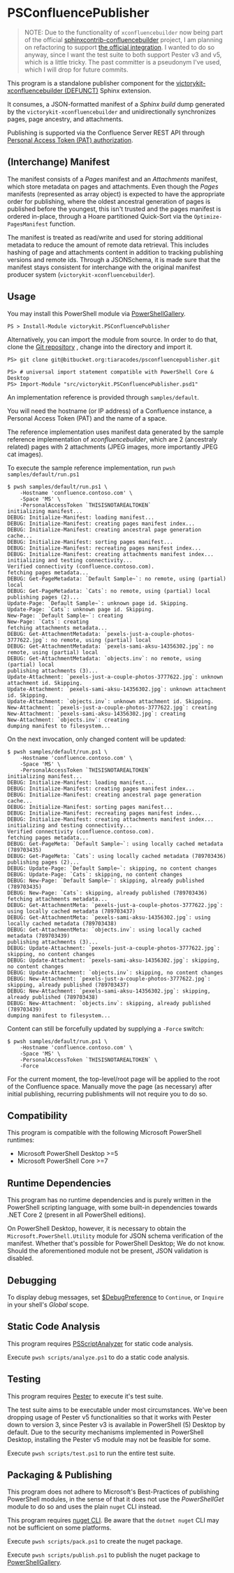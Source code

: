 # PSConfluencePublisher

> NOTE: Due to the functionality of `xconfluencebuilder` now being part of the
  official
  [sphinxcontrib-confluencebuilder](https://github.com/sphinx-contrib/confluencebuilder)
  project, I am planning on refactoring to support [the official
  integration](https://sphinxcontrib-confluencebuilder.readthedocs.io/en/latest/configuration/#confval-confluence_manifest_data).
  I wanted to do so anyway, since I want the test suite to both support Pester
  v3 and v5, which is a little tricky. The past committer is a pseudonym I've
  used, which I will drop for future commits.

This program is a standalone publisher component for the 
[victorykit-xconfluencebuilder (DEFUNCT)](https://bitbucket.org/tiaracodes/xconfluencebuilder) 
Sphinx extension. 

It consumes, a JSON-formatted manifest of a *Sphinx build* dump generated by 
the `victorykit-xconfluencebuilder` and unidirectionally synchronizes 
pages, page ancestry, and attachments.

Publishing is supported via the Confluence Server REST API through 
[Personal Access Token (PAT) authorization](https://confluence.atlassian.com/enterprise/using-personal-access-tokens-1026032365.html).

## (Interchange) Manifest

The manifest consists of a *Pages* manifest and an *Attachments* manifest, which
store metadata on pages and attachments. Even though the *Pages* manifests 
(represented as array object) is expected to have the appropriate order for
publishing, where the oldest ancestral generation of pages is published before 
the youngest, this isn't trusted and the pages manifest is ordered in-place, 
through a Hoare partitioned Quick-Sort via the ``Optimize-PagesManifest`` 
function.

The manifest is treated as read/write and used for storing additional metadata
to reduce the amount of remote data retrieval. This includes hashing of page and
attachments content in addition to tracking publishing versions and remote ids.
Through a JSONSchema, it is made sure that the manifest stays consistent for
interchange with the original manifest producer system
(`victorykit-xconfluencebuilder`).

## Usage

You may install this PowerShell module via
[PowerShellGallery](https://www.powershellgallery.com/packages/victorykit.PSConfluencePublisher).

```
PS > Install-Module victorykit.PSConfluencePublisher
```

Alternatively, you can import the module from source. In order to do that, 
clone the 
[Git repository](https://bitbucket.org/tiaracodes/psconfluencepublisher/src)
, change into the directory and import it.

```
PS> git clone git@bitbucket.org:tiaracodes/psconfluencepublisher.git
```

```
PS> # universal import statement compatible with PowerShell Core & Desktop
PS> Import-Module "src/victorykit.PSConfluencePublisher.psd1"
```

An implementation reference is provided through `samples/default`.

You will need the hostname (or IP address) of a Confluence instance, a Personal
Access Token (PAT) and the name of a space.

The reference implementation uses manifest data generated by the sample 
reference implementation of *xconfluencebuilder*, which are 2 (ancestraly 
related) pages with 2 attachments (JPEG images, more importantly JPEG cat 
images).

To execute the sample reference implementation, run 
`pwsh samples/default/run.ps1`

```
$ pwsh samples/default/run.ps1 \
    -Hostname 'confluence.contoso.com' \
    -Space 'MS' \
    -PersonalAccessToken `THISISNOTAREALTOKEN`
initializing manifest...
DEBUG: Initialize-Manifest: loading manifest...
DEBUG: Initialize-Manifest: creating pages manifest index...
DEBUG: Initialize-Manifest: creating ancestral page generation cache...
DEBUG: Initialize-Manifest: sorting pages manifest...
DEBUG: Initialize-Manifest: recreating pages manifest index...
DEBUG: Initialize-Manifest: creating attachments manifest index...
initializing and testing connectivity...
Verified connectivity (confluence.contoso.com).                                                  
fetching pages metadata...
DEBUG: Get-PageMetadata: `Default Sample~`: no remote, using (partial) local                   
DEBUG: Get-PageMetadata: `Cats`: no remote, using (partial) local                              
publishing pages (2)...
Update-Page: `Default Sample~`: unknown page id. Skipping.
Update-Page: `Cats`: unknown page id. Skipping.
New-Page: `Default Sample~`: creating
New-Page: `Cats`: creating                                                                     
fetching attachments metadata...                                                               
DEBUG: Get-AttachmentMetadata: `pexels-just-a-couple-photos-3777622.jpg`: no remote, using (partial) local
DEBUG: Get-AttachmentMetadata: `pexels-sami-aksu-14356302.jpg`: no remote, using (partial) local
DEBUG: Get-AttachmentMetadata: `objects.inv`: no remote, using (partial) local                 
publishing attachments (3)...
Update-Attachment: `pexels-just-a-couple-photos-3777622.jpg`: unknown attachment id. Skipping.
Update-Attachment: `pexels-sami-aksu-14356302.jpg`: unknown attachment id. Skipping.
Update-Attachment: `objects.inv`: unknown attachment id. Skipping.
New-Attachment: `pexels-just-a-couple-photos-3777622.jpg`: creating
New-Attachment: `pexels-sami-aksu-14356302.jpg`: creating                                      
New-Attachment: `objects.inv`: creating                                                        
dumping manifest to filesystem...
```

On the next invocation, only changed content will be updated:

```
$ pwsh samples/default/run.ps1 \
    -Hostname 'confluence.contoso.com' \
    -Space 'MS' \
    -PersonalAccessToken `THISISNOTAREALTOKEN`
initializing manifest...
DEBUG: Initialize-Manifest: loading manifest...
DEBUG: Initialize-Manifest: creating pages manifest index...
DEBUG: Initialize-Manifest: creating ancestral page generation cache...
DEBUG: Initialize-Manifest: sorting pages manifest...
DEBUG: Initialize-Manifest: recreating pages manifest index...
DEBUG: Initialize-Manifest: creating attachments manifest index...
initializing and testing connectivity...
Verified connectivity (confluence.contoso.com).                                                                           
fetching pages metadata...
DEBUG: Get-PageMeta: `Default Sample~`: using locally cached metadata (789703435)
DEBUG: Get-PageMeta: `Cats`: using locally cached metadata (789703436)
publishing pages (2)...
DEBUG: Update-Page: `Default Sample~`: skipping, no content changes
DEBUG: Update-Page: `Cats`: skipping, no content changes
DEBUG: New-Page: `Default Sample~`: skipping, already published (789703435)
DEBUG: New-Page: `Cats`: skipping, already published (789703436)
fetching attachments metadata...
DEBUG: Get-AttachmentMeta: `pexels-just-a-couple-photos-3777622.jpg`: using locally cached metadata (789703437)
DEBUG: Get-AttachmentMeta: `pexels-sami-aksu-14356302.jpg`: using locally cached metadata (789703438)
DEBUG: Get-AttachmentMeta: `objects.inv`: using locally cached metadata (789703439)
publishing attachments (3)...
DEBUG: Update-Attachment: `pexels-just-a-couple-photos-3777622.jpg`: skipping, no content changes
DEBUG: Update-Attachment: `pexels-sami-aksu-14356302.jpg`: skipping, no content changes
DEBUG: Update-Attachment: `objects.inv`: skipping, no content changes
DEBUG: New-Attachment: `pexels-just-a-couple-photos-3777622.jpg`: skipping, already published (789703437)
DEBUG: New-Attachment: `pexels-sami-aksu-14356302.jpg`: skipping, already published (789703438)
DEBUG: New-Attachment: `objects.inv`: skipping, already published (789703439)
dumping manifest to filesystem...
```

Content can still be forcefully updated by supplying a ``-Force`` switch:

```
$ pwsh samples/default/run.ps1 \
    -Hostname 'confluence.contoso.com' \
    -Space 'MS' \
    -PersonalAccessToken `THISISNOTAREALTOKEN` \
    -Force
```




For the current moment, the top-level/root page will be applied to the root of
the Confluence space. Manually move the page (as necessary)  after initial 
publishing, recurring publishments will not require you to do so.

## Compatibility

This program is compatible with the following Microsoft PowerShell runtimes:

- Microsoft PowerShell Desktop >=5
- Microsoft PowerShell Core >=7

## Runtime Dependencies

This program has no runtime dependencies and is purely written in the PowerShell
scripting language, with some built-in dependencies towards .NET Core 2 (present
in all PowerShell editions).

On PowerShell Desktop, however, it is necessary to obtain the 
`Microsoft.PowerShell.Utility` module for JSON schema verification of the 
manifest. Whether that's possible for PowerShell Desktop; We do not know. 
Should the aforementioned module not be present, JSON validation is  disabled.

## Debugging

To display debug messages, set 
[$DebugPreference](https://learn.microsoft.com/en-us/powershell/module/microsoft.powershell.core/about/about_preference_variables?view=powershell-7.3#debugpreference)
to `Continue`, or `Inquire` in your shell's *Global* scope.

## Static Code Analysis

This program requires
[PSScriptAnalyzer](https://learn.microsoft.com/en-us/powershell/utility-modules/psscriptanalyzer/overview?view=ps-modules)
for static code analysis.

Execute `pwsh scripts/analyze.ps1` to do a static code analysis.

## Testing

This program requires [Pester](https://pester.dev/) to execute it's test suite.

The test suite aims to be executable under most circumstances. We've been 
dropping usage of Pester v5 functionalities so that it works with Pester down 
to version 3, since Pester v3 is available in PowerShell (5) Desktop by default.
Due to the security mechanisms implemented in PowerShell Desktop, installing the
Pester v5 module may not be feasible for some.

Execute `pwsh scripts/test.ps1` to run the entire test suite.

## Packaging & Publishing

This program does not adhere to Microsoft's Best-Practices of publishing
PowerShell modules, in the sense of that it does not use the *PowerShellGet*
module to do so and uses the plain `nuget` CLI instead.

This program requires [nuget
CLI](https://learn.microsoft.com/en-us/nuget/install-nuget-client-tools). Be
aware that the `dotnet nuget` CLI may not be sufficient on some platforms.

Execute `pwsh scripts/pack.ps1` to create the nuget package.

Execute `pwsh scripts/publish.ps1` to publish the nuget package to
[PowerShellGallery](https://www.powershellgallery.com).
